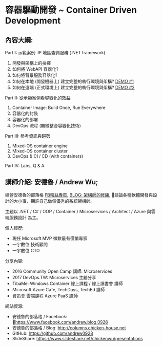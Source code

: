 # 容器驅動開發 ~ Container Driven Development

## 內容大綱:

Part I: 示範案例: IP 地區查詢服務 (.NET framework)
1. 開發與架構上的抉擇
1. 如何將 WebAPI 容器化?
1. 如何將背景服務容器化?
1. 如何在本地 (開發機器上) 建立完整的執行環境與架構? [DEMO #1](https://www.youtube.com/edit?o=U&video_id=mzdenIp2zec)
1. 如何在遠端 (正式環境上) 建立完整的執行環境與架構? [DEMO #2](https://www.youtube.com/edit?o=U&video_id=1olEYaGMekw)

Part II: 從示範案例看容器化的效益
1. Container Image: Build Once, Run Everywhere
1. 容器化的封裝
1. 容器化的部署
1. DevOps 流程 (無縫整合容器化技術)

Part III: 參考資訊與趨勢
1. Mixed-OS container engine
1. Mixed-OS container cluster
1. DevOps & CI / CD (with containers)

Part IV: Labs, Q & A



## 講師介紹: 安德魯 / Andrew Wu;

經營安德魯的部落格 [FB粉絲專頁](https://www.facebook.com/andrew.blog.0928), [BLOG: 架構師的修練](http://columns.chicken-house.net), 談論各種軟體開發與設計的大小事，期許自己做個優秀的系統架構師。

主題以 .NET / C# / OOP / Container / Microservices / Architect / Azure 與雲端服務設計 為主。


個人經歷:

* 現任 Microsoft MVP 微軟最有價值專家
* 一宇數位 技術顧問
* 一宇數位 CTO

分享內容:

* 2016 Community Open Camp 講師: Microservices
* 2017 DevOps.TW: Microservices 主題分享
* TibaMe: Windows Container 線上課程 / 線上讀書會 講師
* Microsoft Azure Cafe, TechDays, TechEd 講師
* 資策會 雲端課程 Azure PaaS 講師


網站資源:

* 安德魯的部落格 / Facebook: https://www.facebook.com/andrew.blog.0928  
* 安德魯的部落格 / Blog:     http://columns.chicken-house.net  
* GitHub:   https://github.com/andrew0928
* SlideShare: https://www.slideshare.net/chickenwu/presentations

